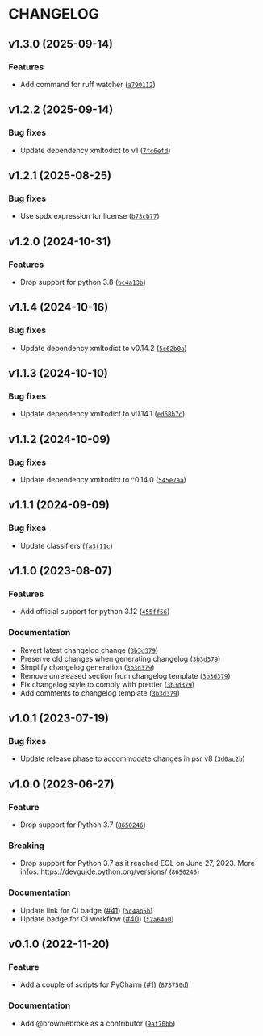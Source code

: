 # CHANGELOG

## v1.3.0 (2025-09-14)

### Features

- Add command for ruff watcher ([`a790112`](https://github.com/browniebroke/browniebroke-utils/commit/a790112b92f0d91cb741739d03ff380bdc93a12c))

## v1.2.2 (2025-09-14)

### Bug fixes

- Update dependency xmltodict to v1 ([`7fc6efd`](https://github.com/browniebroke/browniebroke-utils/commit/7fc6efdde3194a8887e22c60c2e97eaf4154afc9))

## v1.2.1 (2025-08-25)

### Bug fixes

- Use spdx expression for license ([`b73cb77`](https://github.com/browniebroke/browniebroke-utils/commit/b73cb77de6ad1b39d032fd670fb6c8105d321618))

## v1.2.0 (2024-10-31)

### Features

- Drop support for python 3.8 ([`bc4a13b`](https://github.com/browniebroke/browniebroke-utils/commit/bc4a13b4e50c7e12c1b14b312f2e7fdb59459a1b))

## v1.1.4 (2024-10-16)

### Bug fixes

- Update dependency xmltodict to v0.14.2 ([`5c62b0a`](https://github.com/browniebroke/browniebroke-utils/commit/5c62b0afd510b9048852557e54526591fbbb7b74))

## v1.1.3 (2024-10-10)

### Bug fixes

- Update dependency xmltodict to v0.14.1 ([`ed68b7c`](https://github.com/browniebroke/browniebroke-utils/commit/ed68b7c53cd64aacd29fbff37424b39b79eb900c))

## v1.1.2 (2024-10-09)

### Bug fixes

- Update dependency xmltodict to ^0.14.0 ([`545e7aa`](https://github.com/browniebroke/browniebroke-utils/commit/545e7aaddcfd7d7cfe089ca28aee67a35156890b))

## v1.1.1 (2024-09-09)

### Bug fixes

- Update classifiers ([`fa3f11c`](https://github.com/browniebroke/browniebroke-utils/commit/fa3f11ca1fc5077ba70e985a4e6df420a1d7309d))

## v1.1.0 (2023-08-07)

### Features

- Add official support for python 3.12 ([`455ff56`](https://github.com/browniebroke/browniebroke-utils/commit/455ff56795086a27093ed4c78cb585cfdafeea35))

### Documentation

- Revert latest changelog change ([`3b3d379`](https://github.com/browniebroke/browniebroke-utils/commit/3b3d379718b4074c1d0feb4f2442b503e07cf145))
- Preserve old changes when generating changelog ([`3b3d379`](https://github.com/browniebroke/browniebroke-utils/commit/3b3d379718b4074c1d0feb4f2442b503e07cf145))
- Simplify changelog generation ([`3b3d379`](https://github.com/browniebroke/browniebroke-utils/commit/3b3d379718b4074c1d0feb4f2442b503e07cf145))
- Remove unreleased section from changelog template ([`3b3d379`](https://github.com/browniebroke/browniebroke-utils/commit/3b3d379718b4074c1d0feb4f2442b503e07cf145))
- Fix changelog style to comply with prettier ([`3b3d379`](https://github.com/browniebroke/browniebroke-utils/commit/3b3d379718b4074c1d0feb4f2442b503e07cf145))
- Add comments to changelog template ([`3b3d379`](https://github.com/browniebroke/browniebroke-utils/commit/3b3d379718b4074c1d0feb4f2442b503e07cf145))

## v1.0.1 (2023-07-19)

### Bug fixes

- Update release phase to accommodate changes in psr v8 ([`3d0ac2b`](https://github.com/browniebroke/browniebroke-utils/commit/3d0ac2bf28aeb6842f3ecdc2b02e9e10c1ecdf1c))

## v1.0.0 (2023-06-27)

### Feature

- Drop support for Python 3.7 ([`8650246`](https://github.com/browniebroke/browniebroke-utils/commit/8650246ec425376ff8609d49ce73e5de47b8b56e))

### Breaking

- Drop support for Python 3.7 as it reached EOL on June 27, 2023. More infos: https://devguide.python.org/versions/ ([`8650246`](https://github.com/browniebroke/browniebroke-utils/commit/8650246ec425376ff8609d49ce73e5de47b8b56e))

### Documentation

- Update link for CI badge ([#41](https://github.com/browniebroke/browniebroke-utils/issues/41)) ([`5c4ab5b`](https://github.com/browniebroke/browniebroke-utils/commit/5c4ab5b15ff8916ac68c48d36a4444fdafa93390))
- Update badge for CI workflow ([#40](https://github.com/browniebroke/browniebroke-utils/issues/40)) ([`f2a64a0`](https://github.com/browniebroke/browniebroke-utils/commit/f2a64a04b8a439a6667c5ce7608b0c2bb4678303))

## v0.1.0 (2022-11-20)

### Feature

- Add a couple of scripts for PyCharm ([#1](https://github.com/browniebroke/browniebroke-utils/issues/1)) ([`878750d`](https://github.com/browniebroke/browniebroke-utils/commit/878750d41c4823516ff38841b5b3a6a5a9c1e667))

### Documentation

- Add @browniebroke as a contributor ([`9af70bb`](https://github.com/browniebroke/browniebroke-utils/commit/9af70bb982d4fd070adc6f463cc314edff21f632))
